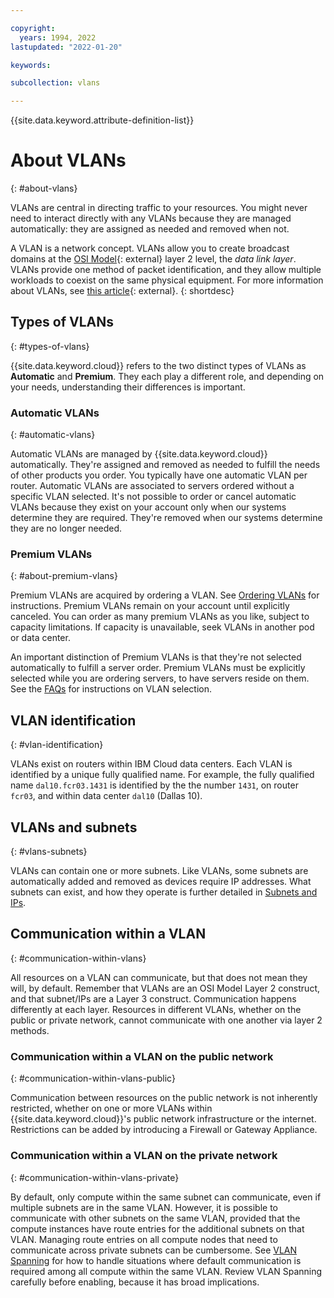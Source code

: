 ```yaml
---

copyright:
  years: 1994, 2022
lastupdated: "2022-01-20"

keywords:  

subcollection: vlans

---
```


{{site.data.keyword.attribute-definition-list}}

# About VLANs
{: #about-vlans}

VLANs are central in directing traffic to your resources. You might never need to interact directly with any VLANs because they are managed automatically: they are assigned as needed and removed when not.

A VLAN is a network concept. VLANs allow you to create broadcast domains at the [OSI Model](https://en.wikipedia.org/wiki/OSI_model){: external} layer 2 level, the _data link layer_. VLANs provide one method of packet identification, and they allow multiple workloads to coexist on the same physical equipment. For more information about VLANs, see [this article](https://en.wikipedia.org/wiki/Virtual_LAN){: external}.
{: shortdesc}

## Types of VLANs
{: #types-of-vlans}

{{site.data.keyword.cloud}} refers to the two distinct types of VLANs as **Automatic** and **Premium**. They each play a different role, and depending on your needs, understanding their differences is important.

### Automatic VLANs
{: #automatic-vlans}

Automatic VLANs are managed by {{site.data.keyword.cloud}} automatically. They're assigned and removed as needed to fulfill the needs of other products you order. You typically have one automatic VLAN per router. Automatic VLANs are associated to servers ordered without a specific VLAN selected. It's not possible to order or cancel automatic VLANs because they exist on your account only when our systems determine they are required. They're removed when our systems determine they are no longer needed.

### Premium VLANs
{: #about-premium-vlans}

Premium VLANs are acquired by ordering a VLAN. See [Ordering VLANs](/docs/vlans?topic=vlans-ordering-premium-vlans) for instructions. Premium VLANs remain on your account until explicitly canceled. You can order as many premium VLANs as you like, subject to capacity limitations. If capacity is unavailable, seek VLANs in another pod or data center.

An important distinction of Premium VLANs is that they're not selected automatically to fulfill a server order. Premium VLANs must be explicitly selected while you are ordering servers, to have servers reside on them. See the [FAQs](/docs/vlans?topic=vlans-vlans-faqs#specify-vlan-during-order) for instructions on VLAN selection.

## VLAN identification
{: #vlan-identification}

VLANs exist on routers within IBM Cloud data centers. Each VLAN is identified by a unique fully qualified name. For example, the fully qualified name `dal10.fcr03.1431` is identified by the the number `1431`, on router `fcr03`, and within data center `dal10` (Dallas 10). 

## VLANs and subnets
{: #vlans-subnets}

VLANs can contain one or more subnets. Like VLANs, some subnets are automatically added and removed as devices require IP addresses. What subnets can exist, and how they operate is further detailed in [Subnets and IPs](/docs/subnets?topic=subnets-getting-started).


## Communication within a VLAN
{: #communication-within-vlans}

All resources on a VLAN can communicate, but that does not mean they will, by default. Remember that VLANs are an OSI Model Layer 2 construct, and that subnet/IPs are a Layer 3 construct. Communication happens differently at each layer. Resources in different VLANs, whether on the public or private network, cannot communicate with one another via layer 2 methods.

### Communication within a VLAN on the public network
{: #communication-within-vlans-public}

Communication between resources on the public network is not inherently restricted, whether on one or more VLANs within {{site.data.keyword.cloud}}'s public network infrastructure or the internet. Restrictions can be added by introducing a Firewall or Gateway Appliance.

### Communication within a VLAN on the private network
{: #communication-within-vlans-private}

By default, only compute within the same subnet can communicate, even if multiple subnets are in the same VLAN. However, it is possible to communicate with other subnets on the same VLAN, provided that the compute instances have route entries for the additional subnets on that VLAN. Managing route entries on all compute nodes that need to communicate across private subnets can be cumbersome. See [VLAN Spanning](/docs/vlans?topic=vlans-vlan-spanning) for how to handle situations where default communication is required among all compute within the same VLAN. Review VLAN Spanning carefully before enabling, because it has broad implications.
